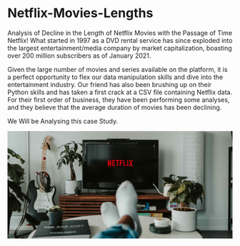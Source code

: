 # Netflix-Movies-Lengths
Analysis of Decline in the Length of Netflix Movies with the Passage of  Time
Netflix! What started in 1997 as a DVD rental service has since exploded into the largest entertainment/media company by market capitalization, 
boasting over 200 million subscribers as of January 2021.

Given the large number of movies and series available on the platform, it is a perfect opportunity to flex our data manipulation skills
and dive into the entertainment industry. Our friend has also been brushing up on their Python skills and has taken a first crack at a CSV file containing Netflix data.
For their first order of business, they have been performing some analyses, 
and they believe that the average duration of movies has been declining.

We Will be Analysing this case Study.


![netflix](netflix.jpg)
